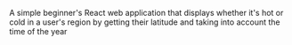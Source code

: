 A simple beginner's React web application that displays whether it's hot or cold in a user's region by getting their latitude and taking into account the time of the year
